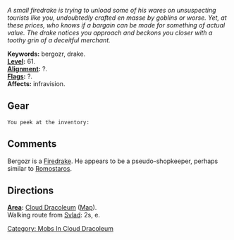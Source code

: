 *A small firedrake is trying to unload some of his wares on unsuspecting
tourists like you, undoubtedly crafted en masse by goblins or worse.
Yet, at these prices, who knows if a bargain can be made for something
of actual value. The drake notices you approach and beckons you closer
with a toothy grin of a deceitful merchant.*

**Keywords:** bergozr, drake.  
**[Level](Level "wikilink"):** 61.  
**[Alignment](Alignment "wikilink"):** ?.  
**[Flags](:Category:_Mob_Types "wikilink"):** ?.  
**Affects:** infravision.  

## Gear

`You peek at the inventory:`

## Comments

Bergozr is a [Firedrake](Firedrakes "wikilink"). He appears to be a
pseudo-shopkeeper, perhaps similar to
[Romostaros](Romostaros "wikilink").

## Directions

**[Area](:Category:_Areas "wikilink"):** [Cloud
Dracoleum](:Category:_Cloud_Dracoleum "wikilink")
([Map](Cloud_Dracoleum_Map "wikilink")).  
Walking route from [Svlad](Svlad_The_Very_Burly "wikilink"): 2s, e.  

[Category: Mobs In Cloud
Dracoleum](Category:_Mobs_In_Cloud_Dracoleum "wikilink")
